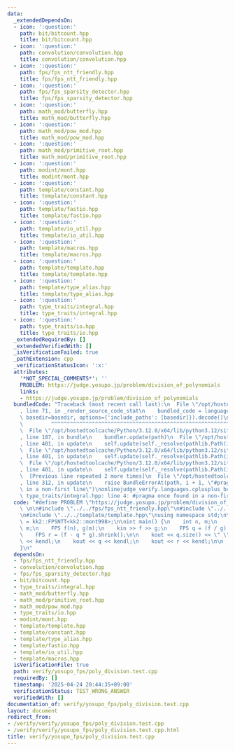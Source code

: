 ```yaml
---
data:
  _extendedDependsOn:
  - icon: ':question:'
    path: bit/bitcount.hpp
    title: bit/bitcount.hpp
  - icon: ':question:'
    path: convolution/convolution.hpp
    title: convolution/convolution.hpp
  - icon: ':question:'
    path: fps/fps_ntt_friendly.hpp
    title: fps/fps_ntt_friendly.hpp
  - icon: ':question:'
    path: fps/fps_sparsity_detector.hpp
    title: fps/fps_sparsity_detector.hpp
  - icon: ':question:'
    path: math_mod/butterfly.hpp
    title: math_mod/butterfly.hpp
  - icon: ':question:'
    path: math_mod/pow_mod.hpp
    title: math_mod/pow_mod.hpp
  - icon: ':question:'
    path: math_mod/primitive_root.hpp
    title: math_mod/primitive_root.hpp
  - icon: ':question:'
    path: modint/mont.hpp
    title: modint/mont.hpp
  - icon: ':question:'
    path: template/constant.hpp
    title: template/constant.hpp
  - icon: ':question:'
    path: template/fastio.hpp
    title: template/fastio.hpp
  - icon: ':question:'
    path: template/io_util.hpp
    title: template/io_util.hpp
  - icon: ':question:'
    path: template/macros.hpp
    title: template/macros.hpp
  - icon: ':question:'
    path: template/template.hpp
    title: template/template.hpp
  - icon: ':question:'
    path: template/type_alias.hpp
    title: template/type_alias.hpp
  - icon: ':question:'
    path: type_traits/integral.hpp
    title: type_traits/integral.hpp
  - icon: ':question:'
    path: type_traits/io.hpp
    title: type_traits/io.hpp
  _extendedRequiredBy: []
  _extendedVerifiedWith: []
  _isVerificationFailed: true
  _pathExtension: cpp
  _verificationStatusIcon: ':x:'
  attributes:
    '*NOT_SPECIAL_COMMENTS*': ''
    PROBLEM: https://judge.yosupo.jp/problem/division_of_polynomials
    links:
    - https://judge.yosupo.jp/problem/division_of_polynomials
  bundledCode: "Traceback (most recent call last):\n  File \"/opt/hostedtoolcache/Python/3.12.0/x64/lib/python3.12/site-packages/onlinejudge_verify/documentation/build.py\"\
    , line 71, in _render_source_code_stat\n    bundled_code = language.bundle(stat.path,\
    \ basedir=basedir, options={'include_paths': [basedir]}).decode()\n          \
    \         ^^^^^^^^^^^^^^^^^^^^^^^^^^^^^^^^^^^^^^^^^^^^^^^^^^^^^^^^^^^^^^^^^^^^^^^^^^^^^^^^^\n\
    \  File \"/opt/hostedtoolcache/Python/3.12.0/x64/lib/python3.12/site-packages/onlinejudge_verify/languages/cplusplus.py\"\
    , line 187, in bundle\n    bundler.update(path)\n  File \"/opt/hostedtoolcache/Python/3.12.0/x64/lib/python3.12/site-packages/onlinejudge_verify/languages/cplusplus_bundle.py\"\
    , line 401, in update\n    self.update(self._resolve(pathlib.Path(included), included_from=path))\n\
    \  File \"/opt/hostedtoolcache/Python/3.12.0/x64/lib/python3.12/site-packages/onlinejudge_verify/languages/cplusplus_bundle.py\"\
    , line 401, in update\n    self.update(self._resolve(pathlib.Path(included), included_from=path))\n\
    \  File \"/opt/hostedtoolcache/Python/3.12.0/x64/lib/python3.12/site-packages/onlinejudge_verify/languages/cplusplus_bundle.py\"\
    , line 401, in update\n    self.update(self._resolve(pathlib.Path(included), included_from=path))\n\
    \  [Previous line repeated 2 more times]\n  File \"/opt/hostedtoolcache/Python/3.12.0/x64/lib/python3.12/site-packages/onlinejudge_verify/languages/cplusplus_bundle.py\"\
    , line 312, in update\n    raise BundleErrorAt(path, i + 1, \"#pragma once found\
    \ in a non-first line\")\nonlinejudge_verify.languages.cplusplus_bundle.BundleErrorAt:\
    \ type_traits/integral.hpp: line 4: #pragma once found in a non-first line\n"
  code: "#define PROBLEM \"https://judge.yosupo.jp/problem/division_of_polynomials\"\
    \ \n\n#include \"../../fps/fps_ntt_friendly.hpp\"\n#include \"../../modint/mont.hpp\"\
    \n#include \"../../template/template.hpp\"\nusing namespace std;\n\nusing FPS\
    \ = kk2::FPSNTT<kk2::mont998>;\n\nint main() {\n    int n, m;\n    kin >> n >>\
    \ m;\n    FPS f(n), g(m);\n    kin >> f >> g;\n    FPS q = (f / g).shrink();\n\
    \    FPS r = (f - q * g).shrink();\n\n    kout << q.size() << \" \" << r.size()\
    \ << kendl;\n    kout << q << kendl;\n    kout << r << kendl;\n\n    return 0;\n\
    }\n"
  dependsOn:
  - fps/fps_ntt_friendly.hpp
  - convolution/convolution.hpp
  - fps/fps_sparsity_detector.hpp
  - bit/bitcount.hpp
  - type_traits/integral.hpp
  - math_mod/butterfly.hpp
  - math_mod/primitive_root.hpp
  - math_mod/pow_mod.hpp
  - type_traits/io.hpp
  - modint/mont.hpp
  - template/template.hpp
  - template/constant.hpp
  - template/type_alias.hpp
  - template/fastio.hpp
  - template/io_util.hpp
  - template/macros.hpp
  isVerificationFile: true
  path: verify/yosupo_fps/poly_division.test.cpp
  requiredBy: []
  timestamp: '2025-04-24 20:44:35+09:00'
  verificationStatus: TEST_WRONG_ANSWER
  verifiedWith: []
documentation_of: verify/yosupo_fps/poly_division.test.cpp
layout: document
redirect_from:
- /verify/verify/yosupo_fps/poly_division.test.cpp
- /verify/verify/yosupo_fps/poly_division.test.cpp.html
title: verify/yosupo_fps/poly_division.test.cpp
---
```

